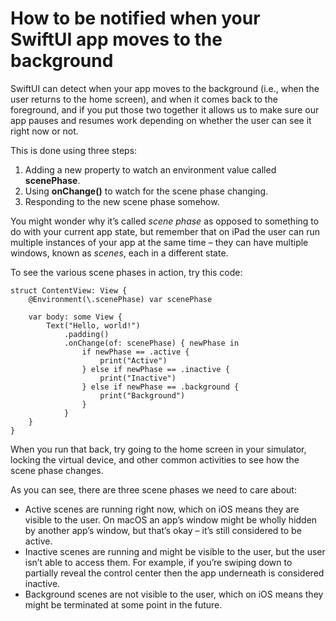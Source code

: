 # How to be notified when your SwiftUI app moves to the background

SwiftUI can detect when your app moves to the background (i.e., when the user returns to the home screen), and when it comes back to the foreground, and if you put those two together it allows us to make sure our app pauses and resumes work depending on whether the user can see it right now or not.

This is done using three steps:

1. Adding a new property to watch an environment value called **scenePhase**.
2. Using **onChange()** to watch for the scene phase changing.
3. Responding to the new scene phase somehow.

You might wonder why it’s called *scene phase* as opposed to something to do with your current app state, but remember that on iPad the user can run multiple instances of your app at the same time – they can have multiple windows, known as *scenes*, each in a different state.

To see the various scene phases in action, try this code:
```
struct ContentView: View {
    @Environment(\.scenePhase) var scenePhase

    var body: some View {
        Text("Hello, world!")
            .padding()
            .onChange(of: scenePhase) { newPhase in
                if newPhase == .active {
                    print("Active")
                } else if newPhase == .inactive {
                    print("Inactive")
                } else if newPhase == .background {
                    print("Background")
                }
            }
    }
}
```
When you run that back, try going to the home screen in your simulator, locking the virtual device, and other common activities to see how the scene phase changes.

As you can see, there are three scene phases we need to care about:

- Active scenes are running right now, which on iOS means they are visible to the user. On macOS an app’s window might be wholly hidden by another app’s window, but that’s okay – it’s still considered to be active.
- Inactive scenes are running and might be visible to the user, but the user isn’t able to access them. For example, if you’re swiping down to partially reveal the control center then the app underneath is considered inactive.
- Background scenes are not visible to the user, which on iOS means they might be terminated at some point in the future.